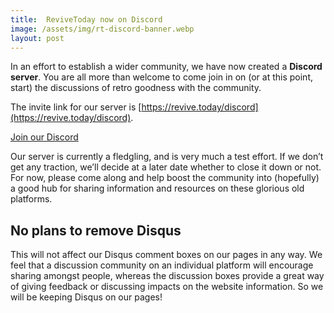 ```yaml
---
title:  ReviveToday now on Discord
image: /assets/img/rt-discord-banner.webp
layout: post
---
```


In an effort to establish a wider community, we have now created a **Discord server**. You are all more than welcome to come join in on (or at this point, start) the discussions of retro goodness with the community.

The invite link for our server is [https://revive.today/discord](https://revive.today/discord).

<div class="text-center">
	<p class="rt-button"><a href="https://revive.today/discord">Join our Discord</a></p>
</div>

Our server is currently a fledgling, and is very much a test effort. If we don’t get any traction, we’ll decide at a later date whether to close it down or not. For now, please come along and help boost the community into (hopefully) a good hub for sharing information and resources on these glorious old platforms.

## No plans to remove Disqus

This will not affect our Disqus comment boxes on our pages in any way. We feel that a discussion community on an individual platform will encourage sharing amongst people, whereas the discussion boxes provide a great way of giving feedback or discussing impacts on the website information. So we will be keeping Disqus on our pages!
